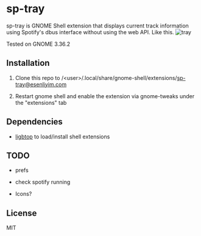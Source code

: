 
# sp-tray

sp-tray is GNOME Shell extension that displays current track information using Spotify's dbus interface without using the web API. Like this. 
![tray](https://github.com/esenliyim/sp-tray/blob/master/tray.png)

Tested on GNOME 3.36.2

## Installation 

1. Clone this repo to /\<user>/.local/share/gnome-shell/extensions/sp-tray@esenliyim.com

2. Restart gnome shell and enable the extension via gnome-tweaks under the "extensions" tab

## Dependencies 

* [ligbtop][libgtop] to load/install shell extensions

## TODO

* prefs

* check spotify running

* Icons?

## License 

MIT

[libgtop]: https://developer.gnome.org/libgtop/stable/
